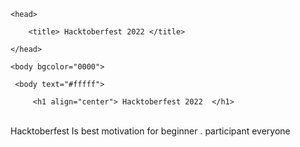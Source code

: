 <html>

    <head>

        <title> Hacktoberfest 2022 </title>

    </head>

    <body bgcolor="0000">

     <body text="#fffff">

         <h1 align="center"> Hacktoberfest 2022  </h1> 

         

<p><br> Hacktoberfest Is best motivation for beginner . participant everyone</p>

</body>

</html>
